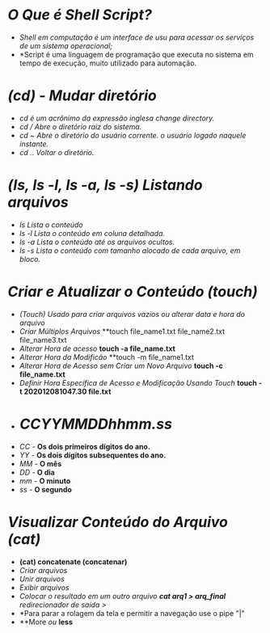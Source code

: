 # *O Que é Shell Script?*

- *Shell em computação é um interface de usu para acessar os serviços de um sistema operacional;* 
- *Script é uma linguagem de programação que executa no sistema em tempo de execução, muito utilizado para automação.

# *(cd) - Mudar diretório*

- *cd é um acrônimo da expressão inglesa change directory.*
- *cd / Abre o diretório raiz do sistema.*
- *cd ~ Abre o diretório do usuário corrente. o usuário logado naquele instante.*
- *cd .. Voltar o diretório.*

# *(ls, ls -l, ls -a, ls -s) Listando arquivos*

- *ls Lista o conteúdo*
- *ls -l Lista o conteúdo em coluna detalhada.*
- *ls -a Lista o conteúdo até os arquivos ocultos.*
- *ls -s Lista o conteúdo com tamanho alocado de cada arquivo, em bloco.*

# *Criar e Atualizar o Conteúdo (touch)*

- *(Touch) Usado para criar arquivos vazios ou alterar data e hora do arquivo*
- *Criar Múltiplos Arquivos* **touch file_name1.txt file_name2.txt file_name3.txt
- *Alterar Hora de acesso* **touch -a file_name.txt**
- *Alterar Hora da Modificão* **touch -m file_name1.txt
- *Alterar Hora de Acesso sem Criar um Novo Arquivo* **touch -c file_name.txt**
- *Definir Hora Específica de Acesso e Modificação Usando Touch* **touch -t 202012081047.30 file.txt**
- # *CCYYMMDDhhmm.ss*
- *CC -* **Os dois primeiros dígitos do ano.**
- *YY -* **Os dois dígitos subsequentes do ano.**
- *MM -* **O mês**
- *DD -* **O dia**
- *mm -* **O minuto**
- *ss -* **O segundo**

# *Visualizar Conteúdo do Arquivo (cat)*

- **(cat) concatenate (concatenar)**
- *Criar arquivos*
- *Unir arquivos*
- *Exibir arquivos*
- *Colocar o resultado em um outro arquivo **cat arq1 > arq_final** redirecionador de saída >*
- *Para parar a rolagem da tela e permitir a navegação use o pipe "|"
- **More *ou* **less**
